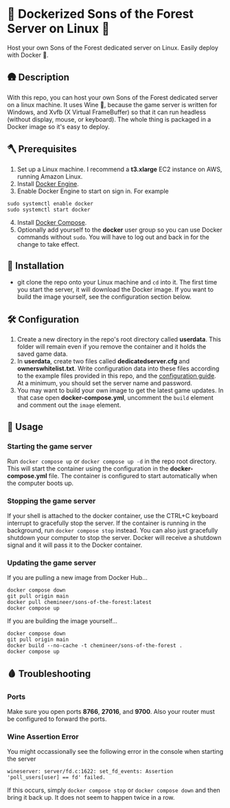 # 🌲 Dockerized Sons of the Forest Server on Linux  🌲

Host your own Sons of the Forest dedicated server on Linux. Easily deploy with Docker 🐳.

## 🛖 Description

With this repo, you can host your own Sons of the Forest dedicated server on a linux machine. It uses Wine 🍷, because the game server is written for Windows, and Xvfb (X Virtual FrameBuffer) so that it can run headless (without display, mouse, or keyboard). The whole thing is packaged in a Docker image so it's easy to deploy.

## 🪓 Prerequisites

1. Set up a Linux machine. I recommend a **t3.xlarge** EC2 instance on AWS, running Amazon Linux.
2. Install [Docker Engine](https://docs.docker.com/engine/install/).
3. Enable Docker Engine to start on sign in. For example
```
sudo systemctl enable docker
sudo systemctl start docker
```
4. Install [Docker Compose](https://docs.docker.com/compose/install/).
5. Optionally add yourself to the **docker** user group so you can use Docker commands without `sudo`. You will have to log out and back in for the change to take effect.

## 🏹 Installation

- git clone the repo onto your Linux machine and `cd` into it. The first time you start the server, it will download the Docker image. If you want to build the image yourself, see the configuration section below.

## 🛠️ Configuration

1. Create a new directory in the repo's root directory called **userdata**. This folder will remain even if you remove the container and it holds the saved game data.
2. In **userdata**, create two files called **dedicatedserver.cfg** and **ownerswhitelist.txt**. Write configuration data into these files according to the example files provided in this repo, and the [configuration guide](https://steamcommunity.com/sharedfiles/filedetails/?id=2992700419&snr=). At a minimum, you should set the server name and password.
3. You may want to build your own image to get the latest game updates. In that case open **docker-compose.yml**, uncomment the `build` element and comment out the `image` element.

## 🧟 Usage

### Starting the game server

Run `docker compose up` or `docker compose up -d` in the repo root directory. This will start the container using the configuration in the **docker-compose.yml** file. The container is configured to start automatically when the computer boots up.

### Stopping the game server

If your shell is attached to the docker container, use the CTRL+C keyboard interrupt to gracefully stop the server. If the container is running in the background, run `docker compose stop` instead. You can also just gracefully shutdown your computer to stop the server. Docker will receive a shutdown signal and it will pass it to the Docker container.

### Updating the game server

If you are pulling a new image from Docker Hub...
```
docker compose down
git pull origin main
docker pull chemineer/sons-of-the-forest:latest
docker compose up
```
If you are building the image yourself...
```
docker compose down
git pull origin main
docker build --no-cache -t chemineer/sons-of-the-forest .
docker compose up
```

## 🩸 Troubleshooting

### Ports

Make sure you open ports **8766**, **27016**, and **9700**. Also your router must be configured to forward the ports.

### Wine Assertion Error

You might occassionally see the following error in the console when starting the server
```
wineserver: server/fd.c:1622: set_fd_events: Assertion 'poll_users[user] == fd' failed.
```
If this occurs, simply `docker compose stop` or `docker compose down` and then bring it back up. It does not seem to happen twice in a row.
